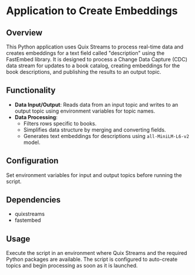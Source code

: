 # Application to Create Embeddings 

## Overview
This Python application uses Quix Streams to process real-time data and creates embeddings for a text field called "description" using the FastEmbed library. It is designed to process a Change Data Capture (CDC) data stream for updates to a book catalog, creating embeddings for the book descriptions, and publishing the results to an output topic.

## Functionality
- **Data Input/Output**: Reads data from an input topic and writes to an output topic using environment variables for topic names.
- **Data Processing**:
  - Filters rows specific to books.
  - Simplifies data structure by merging and converting fields.
  - Generates text embeddings for descriptions using `all-MiniLM-L6-v2` model.

## Configuration
Set environment variables for input and output topics before running the script.

## Dependencies
- quixstreams
- fastembed

## Usage
Execute the script in an environment where Quix Streams and the required Python packages are available. The script is configured to auto-create topics and begin processing as soon as it is launched.

